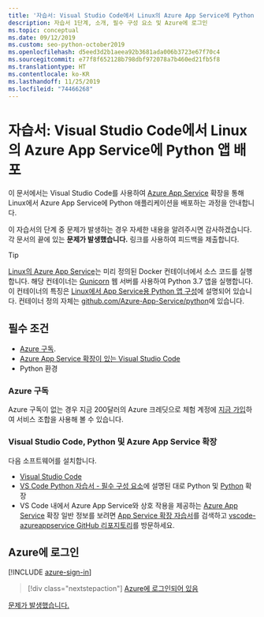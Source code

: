 ```yaml
---
title: '자습서: Visual Studio Code에서 Linux의 Azure App Service에 Python 앱 배포'
description: 자습서 1단계, 소개, 필수 구성 요소 및 Azure에 로그인
ms.topic: conceptual
ms.date: 09/12/2019
ms.custom: seo-python-october2019
ms.openlocfilehash: d5eed3d2b1aeea92b3681ada006b3723e67f70c4
ms.sourcegitcommit: e77f8f652128b798dbf972078a7b460ed21fb5f8
ms.translationtype: HT
ms.contentlocale: ko-KR
ms.lasthandoff: 11/25/2019
ms.locfileid: "74466268"
---
```

# <a name="tutorial-deploy-python-apps-to-azure-app-service-on-linux-from-visual-studio-code"></a>자습서: Visual Studio Code에서 Linux의 Azure App Service에 Python 앱 배포

이 문서에서는 Visual Studio Code를 사용하여 [Azure App Service](https://marketplace.visualstudio.com/items?itemName=ms-azuretools.vscode-azureappservice) 확장을 통해 Linux에서 Azure App Service에 Python 애플리케이션을 배포하는 과정을 안내합니다.

이 자습서의 단계 중 문제가 발생하는 경우 자세한 내용을 알려주시면 감사하겠습니다. 각 문서의 끝에 있는 **문제가 발생했습니다.** 링크를 사용하여 피드백을 제출합니다.

> [!TIP]
> [Linux의 Azure App Service](https://docs.microsoft.com/azure/app-service/containers/app-service-linux-intro)는 미리 정의된 Docker 컨테이너에서 소스 코드를 실행합니다. 해당 컨테이너는 [Gunicorn](https://gunicorn.org) 웹 서버를 사용하여 Python 3.7 앱을 실행합니다. 이 컨테이너의 특징은 [Linux에서 App Service용 Python 앱 구성](https://docs.microsoft.com/azure/app-service/containers/how-to-configure-python)에 설명되어 있습니다. 컨테이너 정의 자체는 [github.com/Azure-App-Service/python](https://github.com/Azure-App-Service/python/tree/master/3.7)에 있습니다.

## <a name="prerequisites"></a>필수 조건

- [Azure 구독](#azure-subscription).
- [Azure App Service 확장이 있는 Visual Studio Code](#visual-studio-code-python-and-the-azure-app-service-extension)
- Python 환경

### <a name="azure-subscription"></a>Azure 구독

Azure 구독이 없는 경우 지금 200달러의 Azure 크레딧으로 체험 계정에 [지금 가입](https://azure.microsoft.com/free/?utm_source=campaign&utm_campaign=vscode-tutorial-appservice-extension&mktingSource=vscode-tutorial-appservice-extension)하여 서비스 조합을 사용해 볼 수 있습니다.

### <a name="visual-studio-code-python-and-the-azure-app-service-extension"></a>Visual Studio Code, Python 및 Azure App Service 확장

다음 소프트웨어를 설치합니다.

- [Visual Studio Code](https://code.visualstudio.com/)
- [VS Code Python 자습서 - 필수 구성 요소](https://code.visualstudio.com/docs/python/python-tutorial)에 설명된 대로 Python 및 [Python](https://marketplace.visualstudio.com/items?itemName=ms-python.python) 확장
- VS Code 내에서 Azure App Service와 상호 작용을 제공하는 [Azure App Service](vscode:extension/ms-azuretools.vscode-azureappservice) 확장 일반 정보를 보려면 [App Service 확장 자습서](https://code.visualstudio.com/tutorials/app-service-extension/getting-started)를 검색하고 [vscode-azureappservice GitHub 리포지토리](https://github.com/Microsoft/vscode-azureappservice)를 방문하세요.

## <a name="sign-in-to-azure"></a>Azure에 로그인

[!INCLUDE [azure-sign-in](includes/azure-sign-in.md)]

> [!div class="nextstepaction"]
> [Azure에 로그인되어 있음](tutorial-deploy-app-service-on-linux-02.md)

[문제가 발생했습니다.](https://www.research.net/r/PWZWZ52?tutorial=vscode-appservice-python&step=01-verify-prerequisites)

